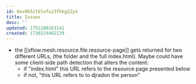 ```yaml
---
id: 0av0b5ztblofuz3fhkg22y4
title: Issues
desc: ''
updated: 1751208163141
created: 1730224462139
---
```


- the [[sflow.mesh.resource.file.resource-page]] gets returned for two different URLs, (the folder and the full index.html). Maybe could have some client-side path detection that alters the content:
  - if "index.html" this URL refers to the resource page presented below
  - if not, "this URL refers to to djradon the person"